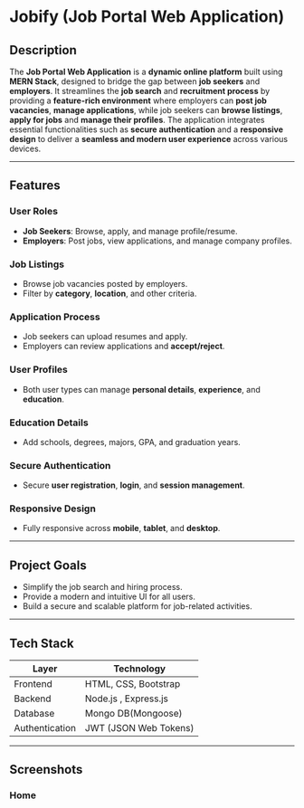 #  Jobify (Job Portal Web Application)

##  Description

The **Job Portal Web Application** is a **dynamic online platform** built using **MERN Stack**, designed to bridge the gap between **job seekers** and **employers**. It streamlines the **job search** and **recruitment process** by providing a **feature-rich environment** where employers can **post job vacancies**, **manage applications**, while job seekers can **browse listings**, **apply for jobs** and **manage their profiles**. The application integrates essential functionalities such as **secure authentication** and a **responsive design** to deliver a **seamless and modern user experience** across various devices.

---

##  Features

###  User Roles
- **Job Seekers**: Browse, apply, and manage profile/resume.
- **Employers**: Post jobs, view applications, and manage company profiles.

###  Job Listings
- Browse job vacancies posted by employers.
- Filter by **category**, **location**, and other criteria.

###  Application Process
- Job seekers can upload resumes and apply.
- Employers can review applications and **accept/reject**.

###  User Profiles
- Both user types can manage **personal details**, **experience**, and **education**.

###  Education Details
- Add schools, degrees, majors, GPA, and graduation years.

###  Secure Authentication
- Secure **user registration**, **login**, and **session management**.

###  Responsive Design
- Fully responsive across **mobile**, **tablet**, and **desktop**.

---

##  Project Goals
- Simplify the job search and hiring process.
- Provide a modern and intuitive UI for all users.
- Build a secure and scalable platform for job-related activities.

---

##  Tech Stack

| Layer               | Technology             |
|--------------------|------------------------|
| Frontend           | HTML, CSS, Bootstrap   |
| Backend            | Node.js , Express.js   |
| Database           | Mongo DB(Mongoose)     |
| Authentication     | JWT (JSON Web Tokens)  |


---

##  Screenshots

### Home




